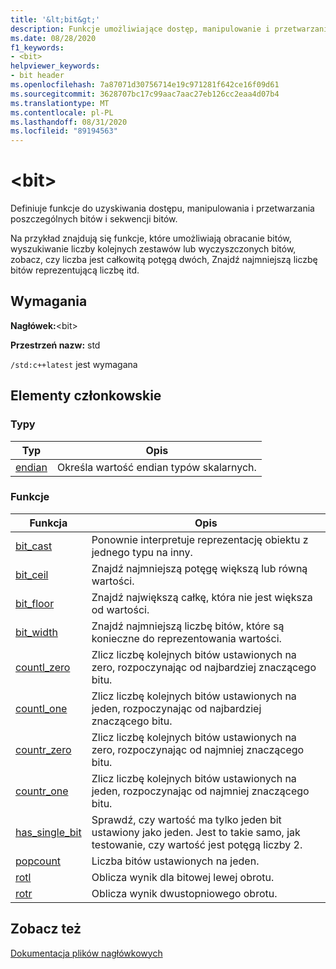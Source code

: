 ```yaml
---
title: '&lt;bit&gt;'
description: Funkcje umożliwiające dostęp, manipulowanie i przetwarzanie poszczególnych bitów i sekwencji bitów.
ms.date: 08/28/2020
f1_keywords:
- <bit>
helpviewer_keywords:
- bit header
ms.openlocfilehash: 7a87071d30756714e19c971281f642ce16f09d61
ms.sourcegitcommit: 3628707bc17c99aac7aac27eb126cc2eaa4d07b4
ms.translationtype: MT
ms.contentlocale: pl-PL
ms.lasthandoff: 08/31/2020
ms.locfileid: "89194563"
---
```

# <a name="ltbitgt"></a>&lt;bit&gt;

Definiuje funkcje do uzyskiwania dostępu, manipulowania i przetwarzania poszczególnych bitów i sekwencji bitów.

Na przykład znajdują się funkcje, które umożliwiają obracanie bitów, wyszukiwanie liczby kolejnych zestawów lub wyczyszczonych bitów, zobacz, czy liczba jest całkowitą potęgą dwóch, Znajdź najmniejszą liczbę bitów reprezentującą liczbę itd.

## <a name="requirements"></a>Wymagania

**Nagłówek:**\<bit>

**Przestrzeń nazw:** std

`/std:c++latest` jest wymagana

## <a name="members"></a>Elementy członkowskie

### <a name="types"></a>Typy

| Typ | Opis |
|--------|----------|
| [endian](bit-enum.md) | Określa wartość endian typów skalarnych. |

### <a name="functions"></a>Funkcje

| Funkcja | Opis |
|-----|-----|
|[bit_cast](bit-functions.md#bit_cast) | Ponownie interpretuje reprezentację obiektu z jednego typu na inny. |
|[bit_ceil](bit-functions.md#bit_ceil) | Znajdź najmniejszą potęgę większą lub równą wartości. |
|[bit_floor](bit-functions.md#bit_floor) | Znajdź największą całkę, która nie jest większa od wartości. |
|[bit_width](bit-functions.md#bit_width) | Znajdź najmniejszą liczbę bitów, które są konieczne do reprezentowania wartości. |
|[countl_zero](bit-functions.md#countl_zero) | Zlicz liczbę kolejnych bitów ustawionych na zero, rozpoczynając od najbardziej znaczącego bitu. |
|[countl_one](bit-functions.md#countl_one) | Zlicz liczbę kolejnych bitów ustawionych na jeden, rozpoczynając od najbardziej znaczącego bitu. |
|[countr_zero](bit-functions.md#countr_zero) | Zlicz liczbę kolejnych bitów ustawionych na zero, rozpoczynając od najmniej znaczącego bitu. |
|[countr_one](bit-functions.md#countl_one) | Zlicz liczbę kolejnych bitów ustawionych na jeden, rozpoczynając od najmniej znaczącego bitu. |
|[has_single_bit](bit-functions.md#has_single_bit) | Sprawdź, czy wartość ma tylko jeden bit ustawiony jako jeden. Jest to takie samo, jak testowanie, czy wartość jest potęgą liczby 2. |
|[popcount](bit-functions.md#popcount) | Liczba bitów ustawionych na jeden. |
|[rotl](bit-functions.md#rotl) | Oblicza wynik dla bitowej lewej obrotu. |
|[rotr](bit-functions.md#rotr) | Oblicza wynik dwustopniowego obrotu. |

## <a name="see-also"></a>Zobacz też

[Dokumentacja plików nagłówkowych](cpp-standard-library-header-files.md)